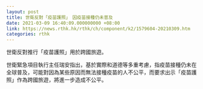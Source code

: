```yaml
---
layout: post
title: 世衛反對「疫苗護照」　因疫苗接種仍未普及
date: 2021-03-09 16:40:09.000000000 +08:00
link: https://news.rthk.hk/rthk/ch/component/k2/1579604-20210309.htm
categories: rthk
---
```


世衛反對推行「疫苗護照」用於跨國旅遊。

世衛緊急項目執行主任瑞安指出，基於實際和道德等多重考慮，指疫苗接種仍未在全球普及，可能對因為某些原因而無法接種疫苗的人不公平，而要求出示「疫苗護照」作為跨國旅遊，將進一步造成不公平。
